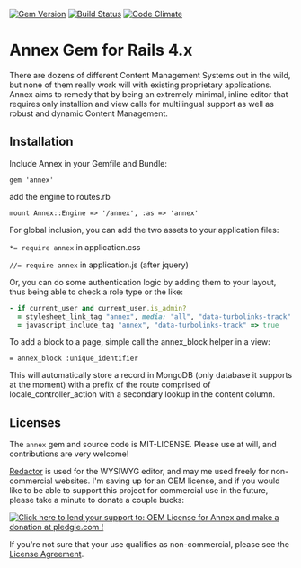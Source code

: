 [![Gem Version](https://badge.fury.io/rb/annex-cms.png)](http://badge.fury.io/rb/annex-cms) [![Build Status](https://drone.io/github.com/unicorn/annex/status.png)](https://drone.io/github.com/unicorn/annex/latest) [![Code Climate](https://codeclimate.com/github/unicorn/annex.png)](https://codeclimate.com/github/unicorn/annex)

# Annex Gem for Rails 4.x

There are dozens of different Content Management Systems out in the wild, but none of them really work will with existing proprietary applications. Annex aims to remedy that by being an extremely minimal, inline editor that requires only installion and view calls for multilingual support as well as robust and dynamic Content Management.

## Installation
Include Annex in your Gemfile and Bundle:

`gem 'annex'`

add the engine to routes.rb

`mount Annex::Engine => '/annex', :as => 'annex'`

For global inclusion, you can add the two assets to your application files:

`*= require annex` in application.css

`//= require annex` in application.js (after jquery)

Or, you can do some authentication logic by adding them to your layout, thus being able to check a role type or the like:

```ruby
- if current_user and current_user.is_admin?
  = stylesheet_link_tag "annex", media: "all", "data-turbolinks-track" => true
  = javascript_include_tag "annex", "data-turbolinks-track" => true
```

To add a block to a page, simple call the annex_block helper in a view:

`= annex_block :unique_identifier`

This will automatically store a record in MongoDB (only database it supports at the moment) with a prefix of the route comprised of locale_controller_action with a secondary lookup in the content column.


## Licenses
The `annex` gem and source code is MIT-LICENSE. Please use at will, and contributions are very welcome!

[Redactor](http://imperavi.com/redactor/) is used for the WYSIWYG editor, and may me used freely for non-commercial websites. I'm saving up for an OEM license, and if you would like to be able to support this project for commercial use in the future, please take a minute to donate a couple bucks:

<a href='https://pledgie.com/campaigns/24130'><img alt='Click here to lend your support to: OEM License for Annex and make a donation at pledgie.com !' src='https://pledgie.com/campaigns/24130.png?skin_name=chrome' border='0' ></a>


If you're not sure that your use qualifies as non-commercial, please see the [License Agreement](http://redactorjs.com/download/).
